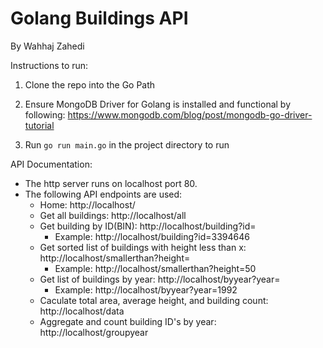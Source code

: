# Golang Buildings API
By Wahhaj Zahedi

Instructions to run:
  1. Clone the repo into the Go Path
  2. Ensure MongoDB Driver for Golang is installed and functional by following: 
  https://www.mongodb.com/blog/post/mongodb-go-driver-tutorial
    
  3. Run ```go run main.go``` in the project directory to run

API Documentation:
  * The http server runs on localhost port 80.
  * The following API endpoints are used:<br />
    * Home: http://localhost/<br />
    * Get all buildings: http://localhost/all <br />
    * Get building by ID(BIN): http://localhost/building?id= <br />
      - Example: http://localhost/building?id=3394646 <br />
    * Get sorted list of buildings with height less than x: http://localhost/smallerthan?height= <br />
      - Example: http://localhost/smallerthan?height=50 <br />
    * Get list of buildings by year: http://localhost/byyear?year= <br />
      - Example: http://localhost/byyear?year=1992 <br />
    * Caculate total area, average height, and building count: http://localhost/data <br />
    * Aggregate and count building ID's by year: http://localhost/groupyear <br />
    
    
